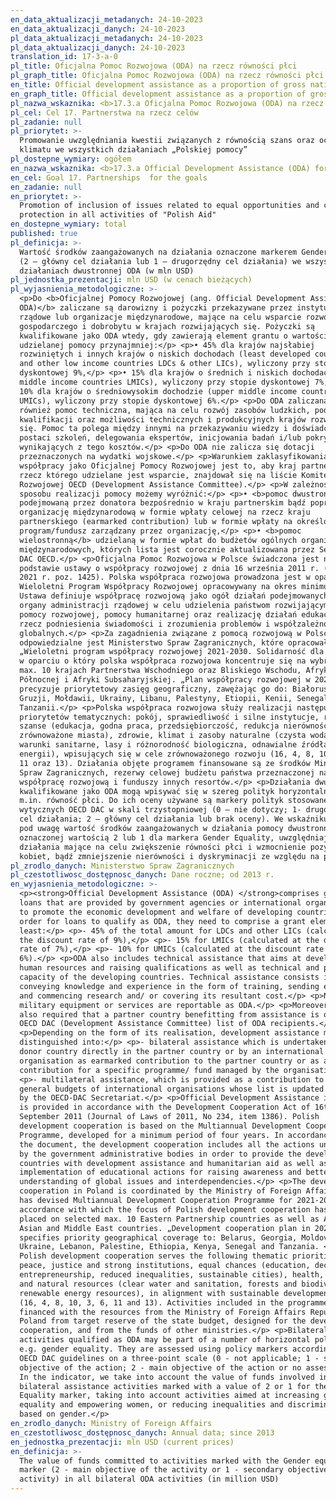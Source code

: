 ```yaml
---
en_data_aktualizacji_metadanych: 24-10-2023
en_data_aktualizacji_danych: 24-10-2023
pl_data_aktualizacji_metadanych: 24-10-2023
pl_data_aktualizacji_danych: 24-10-2023
translation_id: 17-3-a-0
pl_title: Oficjalna Pomoc Rozwojowa (ODA) na rzecz równości płci
pl_graph_title: Oficjalna Pomoc Rozwojowa (ODA) na rzecz równości płci
en_title: Official development assistance as a proportion of gross national income
en_graph_title: Official development assistance as a proportion of gross national income
pl_nazwa_wskaznika: <b>17.3.a Oficjalna Pomoc Rozwojowa (ODA) na rzecz równości płci</b>
pl_cel: Cel 17. Partnerstwa na rzecz celów
pl_zadanie: null
pl_priorytet: >-
  Promowanie uwzględniania kwestii związanych z równością szans oraz ochroną
  klimatu we wszystkich działaniach „Polskiej pomocy”
pl_dostepne_wymiary: ogółem
en_nazwa_wskaznika: <b>17.3.a Official Development Assistance (ODA) for gender equality</b>
en_cel: Goal 17. Partnerships  for the goals
en_zadanie: null
en_priorytet: >-
  Promotion of inclusion of issues related to equal opportunities and climate
  protection in all activities of "Polish Aid"
en_dostepne_wymiary: total
published: true
pl_definicja: >-
  Wartość środków zaangażowanych na działania oznaczone markerem Gender equality
  (2 – główny cel działania lub 1 – drugorzędny cel działania) we wszystkich
  działaniach dwustronnej ODA (w mln USD)
pl_jednostka_prezentacji: mln USD (w cenach bieżących)
pl_wyjasnienia_metodologiczne: >-
  <p>Do <b>Oficjalnej Pomocy Rozwojowej (ang. Official Development Assistance
  ODA)</b> zaliczane są darowizny i pożyczki przekazywane przez instytucje
  rządowe lub organizacje międzynarodowe, mające na celu wsparcie rozwoju
  gospodarczego i dobrobytu w krajach rozwijających się. Pożyczki są
  kwalifikowane jako ODA wtedy, gdy zawierają element grantu o wartości
  udzielanej pomocy przynajmniej:</p> <p>• 45% dla krajów najsłabiej
  rozwiniętych i innych krajów o niskich dochodach (least developed countries
  and other low income countries LDCs & other LICs), wyliczony przy stopie
  dyskontowej 9%,</p> <p>• 15% dla krajów o średnich i niskich dochodach (lower
  middle income countries LMICs), wyliczony przy stopie dyskontowej 7%,</p> <p>•
  10% dla krajów o średniowysokim dochodzie (upper middle income countries
  UMICs), wyliczony przy stopie dyskontowej 6%.</p> <p>Do ODA zaliczana jest
  również pomoc techniczna, mająca na celu rozwój zasobów ludzkich, podniesienie
  kwalifikacji oraz możliwości technicznych i produkcyjnych krajów rozwijających
  się. Pomoc ta polega między innymi na przekazywaniu wiedzy i doświadczeń w
  postaci szkoleń, delegowania ekspertów, inicjowania badań i/lub pokrywania
  wynikających z tego kosztów.</p> <p>Do ODA nie zalicza się dotacji
  przeznaczonych na wydatki wojskowe.</p> <p>Warunkiem zaklasyfikowania
  współpracy jako Oficjalnej Pomocy Rozwojowej jest to, aby kraj partnerski, na
  rzecz którego udzielane jest wsparcie, znajdował się na liście Komitetu Pomocy
  Rozwojowej OECD (Development Assistance Committee).</p> <p>W zależności od
  sposobu realizacji pomocy możemy wyróżnić:</p> <p>• <b>pomoc dwustronną</b>
  podejmowaną przez donatora bezpośrednio w kraju partnerskim bądź poprzez
  organizację międzynarodową w formie wpłaty celowej na rzecz kraju
  partnerskiego (earmarked contribution) lub w formie wpłaty na określony
  program/fundusz zarządzany przez organizację,</p> <p>• <b>pomoc
  wielostronną</b> udzielaną w formie wpłat do budżetów ogólnych organizacji
  międzynarodowych, których lista jest corocznie aktualizowana przez Sekretariat
  DAC OECD.</p> <p>Oficjalna Pomoc Rozwojowa w Polsce świadczona jest na
  podstawie ustawy o współpracy rozwojowej z dnia 16 września 2011 r. (Dz. U. z
  2021 r. poz. 1425). Polska współpraca rozwojowa prowadzona jest w oparciu o
  Wieloletni Program Współpracy Rozwojowej opracowywany na okres minimum 4 lat.
  Ustawa definiuje współpracę rozwojową jako ogół działań podejmowanych przez
  organy administracji rządowej w celu udzielenia państwom rozwijającym się
  pomocy rozwojowej, pomocy humanitarnej oraz realizację działań edukacyjnych na
  rzecz podniesienia świadomości i zrozumienia problemów i współzależności
  globalnych.</p> <p>Za zagadnienia związane z pomocą rozwojową w Polsce
  odpowiedzialne jest Ministerstwo Spraw Zagranicznych, które opracowało
  „Wieloletni program współpracy rozwojowej 2021-2030. Solidarność dla Rozwoju”,
  w oparciu o który polska współpraca rozwojowa koncentruje się na wybranych
  max. 10 krajach Partnerstwa Wschodniego oraz Bliskiego Wschodu, Afryki
  Północnej i Afryki Subsaharyjskiej. „Plan współpracy rozwojowej w 2023 roku”
  precyzuje priorytetowy zasięg geograficzny, zawężając go do: Białorusi,
  Gruzji, Mołdawii, Ukrainy, Libanu, Palestyny, Etiopii, Kenii, Senegalu i
  Tanzanii.</p> <p>Polska współpraca rozwojowa służy realizacji następujących
  priorytetów tematycznych: pokój, sprawiedliwość i silne instytucje, równe
  szanse (edukacja, godna praca, przedsiębiorczość, redukcja nierówności,
  zrównoważone miasta), zdrowie, klimat i zasoby naturalne (czysta woda i
  warunki sanitarne, lasy i różnorodność biologiczna, odnawialne źródła
  energii), wpisujących się w cele zrównoważonego rozwoju (16, 4, 8, 10, 3, 6,
  11 oraz 13). Działania objęte programem finansowane są ze środków Ministerstwa
  Spraw Zagranicznych, rezerwy celowej budżetu państwa przeznaczonej na
  współpracę rozwojową i funduszy innych resortów.</p> <p>Działania dwustronne
  kwalifikowane jako ODA mogą wpisywać się w szereg polityk horyzontalnych,
  m.in. równość płci. Do ich oceny używane są markery polityk stosowane wg
  wytycznych OECD DAC w skali trzystopniowej (0 – nie dotyczy; 1- drugorzędny
  cel działania; 2 – główny cel działania lub brak oceny). We wskaźniku bierzemy
  pod uwagę wartość środków zaangażowanych w działania pomocy dwustronnej
  oznaczonej wartością 2 lub 1 dla markera Gender Equality, uwzględniającego
  działania mające na celu zwiększenie równości płci i wzmocnienie pozycji
  kobiet, bądź zmniejszenie nierówności i dyskryminacji ze względu na płeć.</p>
pl_zrodlo_danych: Ministerstwo Spraw Zagranicznych
pl_czestotliwosc_dostępnosc_danych: Dane roczne; od 2013 r.
en_wyjasnienia_metodologiczne: >-
  <p><strong>Official Development Assistance (ODA) </strong>comprises grants and
  loans that are provided by government agencies or international organizations
  to promote the economic development and welfare of developing countries. In
  order for loans to qualify as ODA, they need to comprise a grant element of at
  least:</p> <p>- 45% of the total amount for LDCs and other LICs (calculated at
  the discount rate of 9%),</p> <p>- 15% for LMICs (calculated at the discount
  rate of 7%),</p> <p>- 10% for UMICs (calculated at the discount rate of
  6%).</p> <p>ODA also includes technical assistance that aims at developing
  human resources and raising qualifications as well as technical and productive
  capacity of the developing countries. Technical assistance consists in, i. a.,
  conveying knowledge and experience in the form of training, sending experts
  and commencing research and/ or covering its resultant cost.</p> <p>No
  military equipment or services are reportable as ODA.</p> <p>Moreover, it is
  also required that a partner country benefitting from assistance is on the
  OECD DAC (Development Assistance Committee) list of ODA recipients.</p>
  <p>Depending on the form of its realisation, development assistance might be
  distinguished into:</p> <p>- bilateral assistance which is undertaken by the
  donor country directly in the partner country or by an international
  organisation as earmarked contribution to the partner country or as a
  contribution for a specific programme/ fund managed by the organisation,</p>
  <p>- multilateral assistance, which is provided as a contribution to the
  general budgets of international organisations whose list is updated annually
  by the OECD-DAC Secretariat.</p> <p>Official Development Assistance in Poland
  is provided in accordance with the Development Cooperation Act of 16th
  September 2011 (Journal of Laws of 2011, No 234, item 1386). Polish
  development cooperation is based on the Multiannual Development Cooperation
  Programme, developed for a minimum period of four years. In accordance with
  the document, the development cooperation includes all the actions undertaken
  by the government administrative bodies in order to provide the developing
  countries with development assistance and humanitarian aid as well as the
  implementation of educational actions for raising awareness and better
  understanding of global issues and interdependencies.</p> <p>The development
  cooperation in Poland is coordinated by the Ministry of Foreign Affairs that
  has devised Multiannual Development Cooperation Programme for 2021-2030 in
  accordance with which the focus of Polish development cooperation has been
  placed on selected max. 10 Eastern Partnership countries as well as African,
  Asian and Middle East countries. „Development cooperation plan in 2021”
  specifies priority geographical coverage to: Belarus, Georgia, Moldova,
  Ukraine, Lebanon, Palestine, Ethiopia, Kenya, Senegal and Tanzania. </p><p>
  Polish development cooperation serves the following thematic priorities:
  peace, justice and strong institutions, equal chances (education, decent work,
  entrepreneurship, reduced inequalities, sustainable cities), health, climate
  and natural resources (clear water and sanitation, forests and biodiversity,
  renewable energy resources), in alignment with sustainable development goals
  (16, 4, 8, 10, 3, 6, 11 and 13). Activities included in the programme are
  financed with the resources from the Ministry of Foreign Affairs Republic of
  Poland from target reserve of the state budget, designed for the development
  cooperation, and from the funds of other ministries.</p> <p>Bilateral
  activities qualified as ODA may be part of a number of horizontal policies,
  e.g. gender equality. They are assessed using policy markers according to the
  OECD DAC guidelines on a three-point scale (0 - not applicable; 1 - secondary
  objective of the action; 2 - main objective of the action or no assessment).
  In the indicator, we take into account the value of funds involved in
  bilateral assistance activities marked with a value of 2 or 1 for the Gender
  Equality marker, taking into account activities aimed at increasing gender
  equality and empowering women, or reducing inequalities and discrimination
  based on gender.</p>
en_zrodlo_danych: Ministry of Foreign Affairs
en_czestotliwosc_dostępnosc_danych: Annual data; since 2013
en_jednostka_prezentacji: mln USD (current prices)
en_definicja: >-
  The value of funds committed to activities marked with the Gender equality
  marker (2 - main objective of the activity or 1 - secondary objective of the
  activity) in all bilateral ODA activities (in million USD)
---
```

